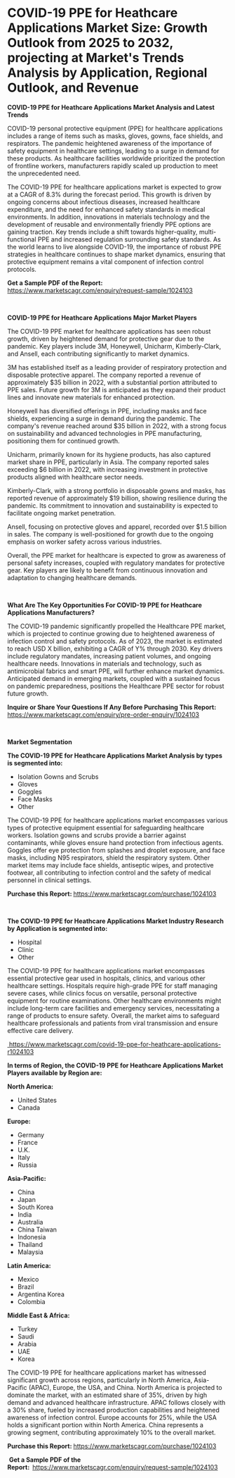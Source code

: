 <p><h1>COVID-19 PPE for Heathcare Applications Market Size: Growth Outlook from 2025 to 2032, projecting at Market's Trends Analysis by Application, Regional Outlook, and Revenue</h1></p><p><strong>COVID-19 PPE for Heathcare Applications Market Analysis and Latest Trends</strong></p>
<p><p>COVID-19 personal protective equipment (PPE) for healthcare applications includes a range of items such as masks, gloves, gowns, face shields, and respirators. The pandemic heightened awareness of the importance of safety equipment in healthcare settings, leading to a surge in demand for these products. As healthcare facilities worldwide prioritized the protection of frontline workers, manufacturers rapidly scaled up production to meet the unprecedented need.</p><p>The COVID-19 PPE for healthcare applications market is expected to grow at a CAGR of 8.3% during the forecast period. This growth is driven by ongoing concerns about infectious diseases, increased healthcare expenditure, and the need for enhanced safety standards in medical environments. In addition, innovations in materials technology and the development of reusable and environmentally friendly PPE options are gaining traction. Key trends include a shift towards higher-quality, multi-functional PPE and increased regulation surrounding safety standards. As the world learns to live alongside COVID-19, the importance of robust PPE strategies in healthcare continues to shape market dynamics, ensuring that protective equipment remains a vital component of infection control protocols.</p></p>
<p><strong>Get a Sample PDF of the Report:&nbsp;</strong> <a href="https://www.marketscagr.com/enquiry/request-sample/1024103?utm_campaign=1126&utm_medium=2&utm_source=Github&utm_content=ia&utm_term=14042025&utm_id=covid-19-ppe-for-heathcare-applications">https://www.marketscagr.com/enquiry/request-sample/1024103</a></p>
<p>&nbsp;</p>
<p><strong>COVID-19 PPE for Heathcare Applications Major Market Players</strong></p>
<p><p>The COVID-19 PPE market for healthcare applications has seen robust growth, driven by heightened demand for protective gear due to the pandemic. Key players include 3M, Honeywell, Unicharm, Kimberly-Clark, and Ansell, each contributing significantly to market dynamics.</p><p>3M has established itself as a leading provider of respiratory protection and disposable protective apparel. The company reported a revenue of approximately $35 billion in 2022, with a substantial portion attributed to PPE sales. Future growth for 3M is anticipated as they expand their product lines and innovate new materials for enhanced protection.</p><p>Honeywell has diversified offerings in PPE, including masks and face shields, experiencing a surge in demand during the pandemic. The company's revenue reached around $35 billion in 2022, with a strong focus on sustainability and advanced technologies in PPE manufacturing, positioning them for continued growth.</p><p>Unicharm, primarily known for its hygiene products, has also captured market share in PPE, particularly in Asia. The company reported sales exceeding $6 billion in 2022, with increasing investment in protective products aligned with healthcare sector needs.</p><p>Kimberly-Clark, with a strong portfolio in disposable gowns and masks, has reported revenue of approximately $19 billion, showing resilience during the pandemic. Its commitment to innovation and sustainability is expected to facilitate ongoing market penetration.</p><p>Ansell, focusing on protective gloves and apparel, recorded over $1.5 billion in sales. The company is well-positioned for growth due to the ongoing emphasis on worker safety across various industries.</p><p>Overall, the PPE market for healthcare is expected to grow as awareness of personal safety increases, coupled with regulatory mandates for protective gear. Key players are likely to benefit from continuous innovation and adaptation to changing healthcare demands.</p></p>
<p>&nbsp;</p>
<p><strong>What Are The Key Opportunities For COVID-19 PPE for Heathcare Applications Manufacturers?</strong></p>
<p><p>The COVID-19 pandemic significantly propelled the Healthcare PPE market, which is projected to continue growing due to heightened awareness of infection control and safety protocols. As of 2023, the market is estimated to reach USD X billion, exhibiting a CAGR of Y% through 2030. Key drivers include regulatory mandates, increasing patient volumes, and ongoing healthcare needs. Innovations in materials and technology, such as antimicrobial fabrics and smart PPE, will further enhance market dynamics. Anticipated demand in emerging markets, coupled with a sustained focus on pandemic preparedness, positions the Healthcare PPE sector for robust future growth.</p></p>
<p><strong>Inquire or Share Your Questions If Any Before Purchasing This Report:</strong> <a href="https://www.marketscagr.com/enquiry/pre-order-enquiry/1024103?utm_campaign=1126&utm_medium=2&utm_source=Github&utm_content=ia&utm_term=14042025&utm_id=covid-19-ppe-for-heathcare-applications">https://www.marketscagr.com/enquiry/pre-order-enquiry/1024103</a></p>
<p>&nbsp;</p>
<p><strong>Market Segmentation</strong></p>
<p><strong>The COVID-19 PPE for Heathcare Applications Market Analysis by types is segmented into:</strong></p>
<p><ul><li>Isolation Gowns and Scrubs</li><li>Gloves</li><li>Goggles</li><li>Face Masks</li><li>Other</li></ul></p>
<p><p>The COVID-19 PPE for healthcare applications market encompasses various types of protective equipment essential for safeguarding healthcare workers. Isolation gowns and scrubs provide a barrier against contaminants, while gloves ensure hand protection from infectious agents. Goggles offer eye protection from splashes and droplet exposure, and face masks, including N95 respirators, shield the respiratory system. Other market items may include face shields, antiseptic wipes, and protective footwear, all contributing to infection control and the safety of medical personnel in clinical settings.</p></p>
<p><strong>Purchase this Report:&nbsp;</strong><a href="https://www.marketscagr.com/purchase/1024103?utm_campaign=1126&utm_medium=2&utm_source=Github&utm_content=ia&utm_term=14042025&utm_id=covid-19-ppe-for-heathcare-applications">https://www.marketscagr.com/purchase/1024103</a></p>
<p>&nbsp;</p>
<p><strong>The COVID-19 PPE for Heathcare Applications Market Industry Research by Application is segmented into:</strong></p>
<p><ul><li>Hospital</li><li>Clinic</li><li>Other</li></ul></p>
<p><p>The COVID-19 PPE for healthcare applications market encompasses essential protective gear used in hospitals, clinics, and various other healthcare settings. Hospitals require high-grade PPE for staff managing severe cases, while clinics focus on versatile, personal protective equipment for routine examinations. Other healthcare environments might include long-term care facilities and emergency services, necessitating a range of products to ensure safety. Overall, the market aims to safeguard healthcare professionals and patients from viral transmission and ensure effective care delivery.</p></p>
<p><a href="https://www.marketscagr.com/covid-19-ppe-for-heathcare-applications-r1024103?utm_campaign=1126&utm_medium=2&utm_source=Github&utm_content=ia&utm_term=14042025&utm_id=covid-19-ppe-for-heathcare-applications">&nbsp;https://www.marketscagr.com/covid-19-ppe-for-heathcare-applications-r1024103</a></p>
<p><strong>In terms of Region, the COVID-19 PPE for Heathcare Applications Market Players available by Region are:</strong></p>
<p>
    <p> <strong> North America: </strong>
        <ul>
            <li>United States</li>
            <li>Canada</li>
        </ul>
        </p> 
    <p> <strong> Europe: </strong>
        <ul>
            <li>Germany</li>
            <li>France</li>
            <li>U.K.</li>
            <li>Italy</li>
            <li>Russia</li>
        </ul>
        </p> 
    <p> <strong> Asia-Pacific: </strong>
        <ul>
            <li>China</li>
            <li>Japan</li>
            <li>South Korea</li>
            <li>India</li>
            <li>Australia</li>
            <li>China Taiwan</li>
            <li>Indonesia</li>
            <li>Thailand</li>
            <li>Malaysia</li>
        </ul>
        </p> 
    <p> <strong> Latin America: </strong>
        <ul>
            <li>Mexico</li>
            <li>Brazil</li>
            <li>Argentina Korea</li>
            <li>Colombia</li>
        </ul>
        </p> 
    <p> <strong> Middle East & Africa: </strong>
        <ul>
            <li>Turkey</li>
            <li>Saudi</li>
            <li>Arabia</li>
            <li>UAE</li>
            <li>Korea</li>
        </ul>
    </p>
    </p>
<p><p>The COVID-19 PPE for healthcare applications market has witnessed significant growth across regions, particularly in North America, Asia-Pacific (APAC), Europe, the USA, and China. North America is projected to dominate the market, with an estimated share of 35%, driven by high demand and advanced healthcare infrastructure. APAC follows closely with a 30% share, fueled by increased production capabilities and heightened awareness of infection control. Europe accounts for 25%, while the USA holds a significant portion within North America. China represents a growing segment, contributing approximately 10% to the overall market.</p></p>
<p><strong>Purchase this Report: </strong><a href="https://www.marketscagr.com/purchase/1024103?utm_campaign=1126&utm_medium=2&utm_source=Github&utm_content=ia&utm_term=14042025&utm_id=covid-19-ppe-for-heathcare-applications">https://www.marketscagr.com/purchase/1024103</a></p>
<p>&nbsp;<strong>Get a Sample PDF of the Report:&nbsp;&nbsp;</strong><a href="https://www.marketscagr.com/enquiry/request-sample/1024103?utm_campaign=1126&utm_medium=2&utm_source=Github&utm_content=ia&utm_term=14042025&utm_id=covid-19-ppe-for-heathcare-applications">https://www.marketscagr.com/enquiry/request-sample/1024103</a></p>
<p><strong></strong></p>
<p><p></p><p></p><p></p></p>